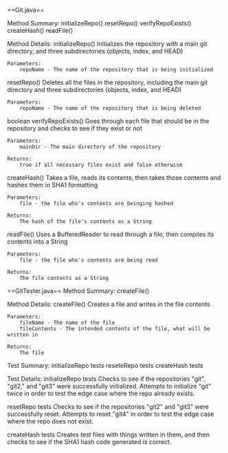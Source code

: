 ==Git.java==

Method Summary:
initializeRepo()
resetRepo()
verifyRepoExists()
createHash()
readFile()

Method Details:
initializeRepo()
    Initializes the repository with a main git directory, and three subdirectories (objects, index, and HEAD)

    Parameters:
        repoName - The name of the repository that is being initialized

resetRepo()
    Deletes all the files in the repository, including the main git directory and three subdirectories (objects, index, and HEAD)

    Parameters:
        repoName - The name of the repository that is being deleted

boolean verifyRepoExists()
    Goes through each file that should be in the repository and checks to see if they exist or not

    Parameters:
        mainDir - The main directory of the repository

    Returns:
        true if all necessary files exist and false otherwise

createHash()
    Takes a file, reads its contents, then takes those contents and hashes them in SHA1 formatting

    Parameters:
        file - the file who's contents are beinging hashed
    
    Returns:
        The hash of the file's contents as a String

readFile()
    Uses a BufferedReader to read through a file, then compiles its contents into a String

    Parameters:
        file - the file who's contents are being read
    
    Returns:
        The file contents as a String


==GitTester.java==
Method Summary:
createFile()

Method Details:
createFile()
    Creates a file and writes in the file contents

    Parameters:
        fileName - The name of the file
        fileContents - The intended contents of the file, what will be written in
    
    Returns:
        The file

Test Summary:
initializeRepo tests
reseteRepo tests
createHash tests

Test Details:
initializeRepo tests
    Checks to see if the repositories "git", "git2," and "git3" were successfully initialized. Attempts to initialize "git" twice in order to test the edge case where the repo already exists.

resetRepo tests
    Checks to see if the repositories "git2" and "git3" were successfully reset. Attempts to reset "git4" in order to test the edge case where the repo does not exist.

createHash tests
    Creates test files with things written in them, and then checks to see if the SHA1 hash code generated is correct.
